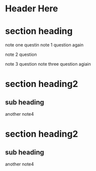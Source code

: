 # Header Here
# section heading
note one questin
note 1 question again

note 2 question

note 3 question
note three question agiain

# section heading2
## sub heading
another note4

# section heading2
## sub heading
another note4